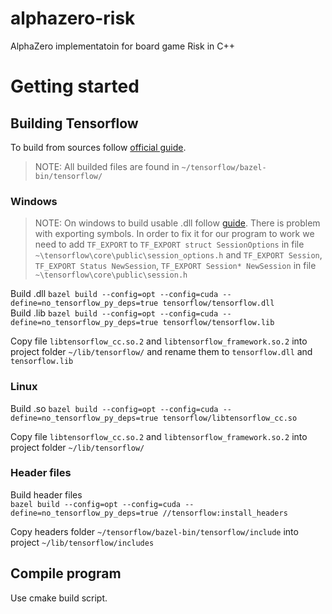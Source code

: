 # alphazero-risk
AlphaZero implementatoin for board game Risk in C++

# Getting started

## Building Tensorflow
To build from sources follow [official guide](https://www.tensorflow.org/install).

> NOTE: All builded files are found in `~/tensorflow/bazel-bin/tensorflow/`
### Windows
>NOTE: On windows to build usable .dll follow [guide](https://medium.com/@ashley.tharp/btw-if-you-enjoy-my-tutorial-i-always-appreciate-endorsements-on-my-linkedin-https-www-linkedin-a6d6fcba1e44). There is problem with exporting symbols. In order to fix it for our program to work we need to add `TF_EXPORT` to `TF_EXPORT struct SessionOptions` in file `~\tensorflow\core\public\session_options.h` and `TF_EXPORT Session`, `TF_EXPORT Status NewSession`, `TF_EXPORT Session* NewSession` in file `~\tensorflow\core\public\session.h`  

Build .dll `bazel build --config=opt --config=cuda --define=no_tensorflow_py_deps=true tensorflow/tensorflow.dll`  
Build .lib `bazel build --config=opt --config=cuda --define=no_tensorflow_py_deps=true tensorflow/tensorflow.lib`  

Copy file `libtensorflow_cc.so.2` and `libtensorflow_framework.so.2` into project folder `~/lib/tensorflow/` and rename them to `tensorflow.dll` and `tensorflow.lib`

### Linux 
Build .so `bazel build --config=opt --config=cuda --define=no_tensorflow_py_deps=true tensorflow/libtensorflow_cc.so`

Copy file `libtensorflow_cc.so.2` and `libtensorflow_framework.so.2` into project folder `~/lib/tensorflow/`

### Header files
Build header files  
`bazel build --config=opt --config=cuda --define=no_tensorflow_py_deps=true //tensorflow:install_headers`

Copy headers folder `~/tensorflow/bazel-bin/tensorflow/include` into project `~/lib/tensorflow/includes`

## Compile program
Use cmake build script.
